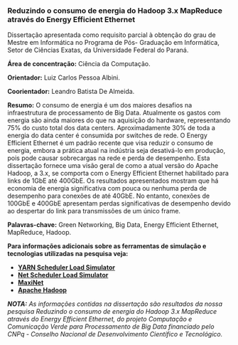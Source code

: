 ### Reduzindo o consumo de energia do Hadoop 3.x MapReduce através do Energy Efficient Ethernet
Dissertação apresentada como requisito parcial à obtenção do grau de Mestre em Informática no Programa de Pós- Graduação em Informática, Setor de Ciências Exatas, da Universidade Federal do Paraná.

**Área de concentração:** Ciência da Computação.

**Orientador:** Luiz Carlos Pessoa Albini.

**Coorientador:** Leandro Batista De Almeida.


**Resumo:** O consumo de energia é um dos maiores desafios na infraestrutura de processamento de Big Data. Atualmente os gastos com energia são ainda maiores do que na aquisição do hardware, representando 75% do custo total dos data centers. Aproximadamente 30% de toda a energia do data center é consumida por switches de rede. O Energy Efficient Ethernet é um padrão recente que visa reduzir o consumo de energia, embora a prática atual na indústria seja desativá-lo em produção, pois pode causar sobrecargas na rede e perda de desempenho. Esta dissertação fornece uma visão geral de como a atual versão do Apache Hadoop, a 3.x, se comporta com o Energy Efficient Ethernet habilitado para links de 1GbE até 400GbE. Os resultados apresentados mostram que há economia de energia significativa com pouca ou nenhuma perda de desempenho para conexões de até 40GbE. No entanto, conexões de 100GbE e 400GbE apresentam perdas significativas de desempenho devido ao despertar do link para transmissões de um único frame.

**Palavras-chave:** Green Networking, Big Data, Energy Efficient Ethernet, MapReduce, Hadoop.

**Para informações adicionais sobre as ferramentas de simulação e tecnologias utilizadas na pesquisa veja:**

- [**YARN Scheduler Load Simulator**](https://hadoop.apache.org/docs/stable/hadoop-sls/SchedulerLoadSimulator.html)
- [**Net Scheduler Load Simulator**](https://github.com/Holyblade/netSLS)
- [**MaxiNet**](https://github.com/Holyblade/MaxiNet)
- [**Apache Hadoop**](https://github.com/Holyblade/hadoop)

***NOTA:*** *As informações contidas na dissertação são resultados da nossa pesquisa Reduzindo o consumo de energia do Hadoop 3.x MapReduce através do Energy Efficient Ethernet, do projeto Computação e Comunicação Verde para Processamento de Big Data financiado pelo CNPq - Conselho Nacional de Desenvolvimento Científico e Tecnológico.*
